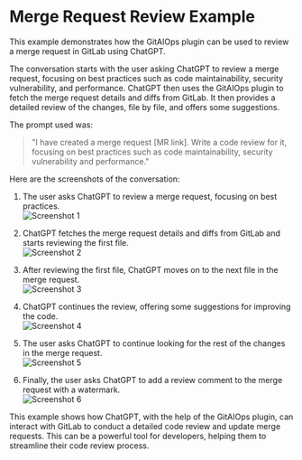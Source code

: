 # Merge Request Review Example

This example demonstrates how the GitAIOps plugin can be used to review a merge request in GitLab using ChatGPT.

The conversation starts with the user asking ChatGPT to review a merge request, focusing on best practices such as code maintainability, security vulnerability, and performance. ChatGPT then uses the GitAIOps plugin to fetch the merge request details and diffs from GitLab. It then provides a detailed review of the changes, file by file, and offers some suggestions. 

The prompt used was:

> "I have created a merge request [MR link]. Write a code review for it, focusing on best practices such as code maintainability, security vulnerability and performance."

Here are the screenshots of the conversation:

1. The user asks ChatGPT to review a merge request, focusing on best practices.  
   ![Screenshot 1](ss-1.png)

2. ChatGPT fetches the merge request details and diffs from GitLab and starts reviewing the first file.  
   ![Screenshot 2](ss-2.png)

3. After reviewing the first file, ChatGPT moves on to the next file in the merge request.  
   ![Screenshot 3](ss-3.png)

4. ChatGPT continues the review, offering some suggestions for improving the code.  
   ![Screenshot 4](ss-4.png)

5. The user asks ChatGPT to continue looking for the rest of the changes in the merge request.  
   ![Screenshot 5](ss-5.png)

6. Finally, the user asks ChatGPT to add a review comment to the merge request with a watermark.  
   ![Screenshot 6](ss-6.png)

This example shows how ChatGPT, with the help of the GitAIOps plugin, can interact with GitLab to conduct a detailed code review and update merge requests. This can be a powerful tool for developers, helping them to streamline their code review process.
